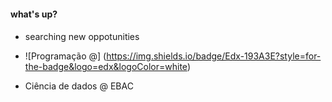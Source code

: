 #### what's up? <h4>


* searching new oppotunities 

* ![Programação @] (https://img.shields.io/badge/Edx-193A3E?style=for-the-badge&logo=edx&logoColor=white)
* Ciência de dados @ EBAC
